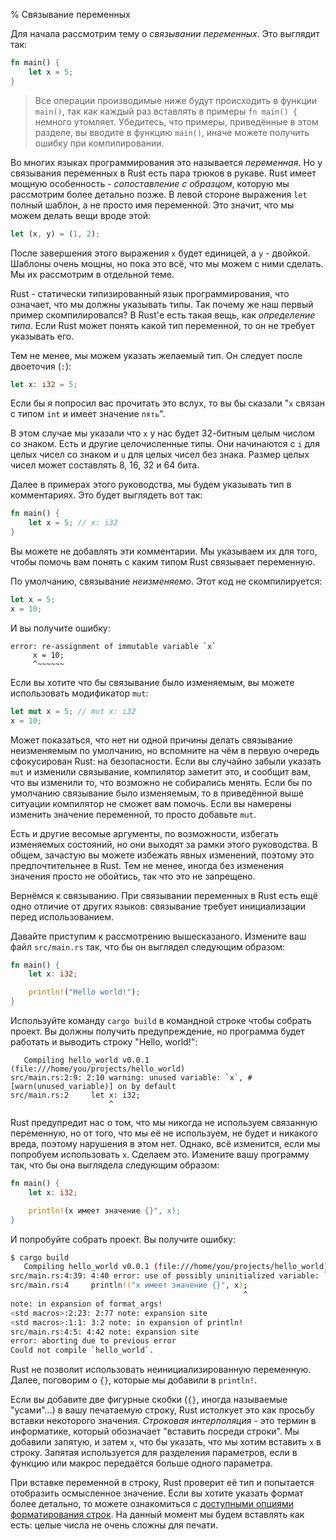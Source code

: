 % Связывание переменных

Для начала рассмотрим тему о *связывании переменных*. Это выглядит так:

```rust
fn main() {
    let x = 5;
}
```

> Все операции производимые ниже будут происходить в функции `main()`, так как каждый раз вставлять в примеры `fn main() {` немного утомляет. Убедитесь, что примеры, приведённые в этом разделе, вы вводите в функцию `main()`, иначе можете получить ошибку при компилировании.

Во многих языках программирования это называется *переменная*. Но у связывания переменных в Rust есть пара трюков в рукаве. Rust имеет мощную особенность - *сопоставление с образцом*, которую мы рассмотрим более детально позже. В левой стороне выражения `let` полный шаблон, а не просто имя переменной. Это значит, что мы можем делать вещи вроде этой:

```rust
let (x, y) = (1, 2);
```

После завершения этого выражения `x` будет единицей, a `y` - двойкой. Шаблоны очень мощны, но пока это всё, что мы можем с ними сделать. Мы их рассмотрим в отдельной теме.

Rust - статически типизированный язык программирования, что означает, что мы должны указывать типы. Так почему же наш первый пример скомпилировался? В Rust'е есть такая вещь, как *определение типа*. Если Rust может понять какой тип переменной, то он не требует указывать его.

Тем не менее, мы можем указать желаемый тип. Он следует после двоеточия (`:`):

```rust
let x: i32 = 5;
```

Если бы я попросил вас прочитать это вслух, то вы бы сказали "`x` связан с типом `int` и имеет значение `пять`".

В этом случае мы указали что `x` у нас будет 32-битным целым числом со знаком. Есть и другие целочисленные типы. Они начинаются с `i` для целых чисел со знаком и `u` для целых чисел без знака. Размер целых чисел может составлять 8, 16, 32 и 64 бита.

Далее в примерах этого руководства, мы будем указывать тип в комментариях. Это будет выглядеть вот так:

```rust
fn main() {
    let x = 5; // x: i32
}
```

Вы можете не добавлять эти комментарии. Мы указываем их для того, чтобы помочь вам понять с каким типом Rust связывает переменную.

По умолчанию, связывание *неизменяемо*. Этот код не скомпилируется:

```rust
let x = 5;
x = 10;
```

И вы получите ошибку:

```text
error: re-assignment of immutable variable `x`
     x = 10;
     ^~~~~~~
```

Если вы хотите что бы связывание было изменяемым, вы можете использовать модификатор `mut`:

```rust
let mut x = 5; // mut x: i32
x = 10;
```

Может показаться, что нет ни одной причины делать связывание неизменяемым по умолчанию, но вспомните на чём в первую очередь сфокусирован Rust: на безопасности. Если вы случайно забыли указать `mut` и изменили связывание, компилятор заметит это, и сообщит вам, что вы изменили то, что возможно не собирались менять. Если бы по умолчанию связывание было изменяемым, то в приведённой выше ситуации компилятор не сможет вам помочь. Если вы намерены изменить значение переменной, то просто добавьте `mut`.

Есть и другие весомые аргументы, по возможности, избегать изменяемых состояний, но они выходят за рамки этого руководства. В общем, зачастую вы можете избежать явных изменений, поэтому это предпочтительнее в Rust. Тем не менее, иногда без изменения значения просто не обойтись, так что это не запрещено.

Вернёмся к связыванию. При связывании переменных в Rust есть ещё одно отличие от других языков: связывание требует инициализации перед использованием.

Давайте приступим к рассмотрению вышесказаного. Измените ваш файл `src/main.rs` так, что бы он выглядел следующим образом:

```rust
fn main() {
    let x: i32;

    println!("Hello world!");
}
```

Используйте команду `cargo build` в командной строке чтобы собрать проект. Вы должны получить предупреждение, но программа будет работать и выводить строку "Hello, world!":

```text
   Compiling hello_world v0.0.1 (file:///home/you/projects/hello_world)
src/main.rs:2:9: 2:10 warning: unused variable: `x`, #[warn(unused_variable)] on by default
src/main.rs:2     let x: i32;
                      ^
```

Rust предупредит нас о том, что мы никогда не используем связанную переменную, но от того, что мы её не используем, не будет и никакого вреда, поэтому нарушения в этом нет. Однако, всё изменится, если мы попробуем использовать `x`. Сделаем это. Измените вашу программу так, что бы она выглядела следующим образом:

```rust
fn main() {
    let x: i32;

    println!(x имеет значение {}", x);
}
```

И попробуйте собрать проект. Вы получите ошибку:

```bash
$ cargo build
   Compiling hello_world v0.0.1 (file:///home/you/projects/hello_world)
src/main.rs:4:39: 4:40 error: use of possibly uninitialized variable: `x`
src/main.rs:4     println!("x имеет значение {}", x);
                                                    ^
note: in expansion of format_args!
<std macros>:2:23: 2:77 note: expansion site
<std macros>:1:1: 3:2 note: in expansion of println!
src/main.rs:4:5: 4:42 note: expansion site
error: aborting due to previous error
Could not compile `hello_world`.
```

Rust не позволит использовать неинициализированную переменную. Далее, поговорим о `{}`, которые мы добавили в `println!`.

Если вы добавите две фигурные скобки (`{}`, иногда называемые "усами"...) в вашу печатаемую строку, Rust истолкует это как просьбу вставки некоторого значения. *Строковая интерполяция* - это термин в информатике, который обозначает "вставить посреди строки". Мы добавили запятую, и затем `x`, что бы указать, что мы хотим вставить `x` в строку. Запятая используется для разделения параметров, если в функцию или макрос передаётся больше одного параметра.

При вставке переменной в строку, Rust проверит её тип и попытается отобразить осмысленное значение. Если вы хотите указать формат более детально, то можете ознакомиться с [доступными опциями форматирования строк](http://doc.rust-lang.org/std/fmt/index.html). На данный момент мы будем вставлять как есть: целые числа не очень сложны для печати.
